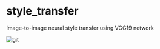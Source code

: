 # style_transfer
Image-to-image neural style transfer using VGG19 network

![git](https://user-images.githubusercontent.com/11381418/44001779-94f85fda-9e55-11e8-9e1e-d4ba11736c63.png)
